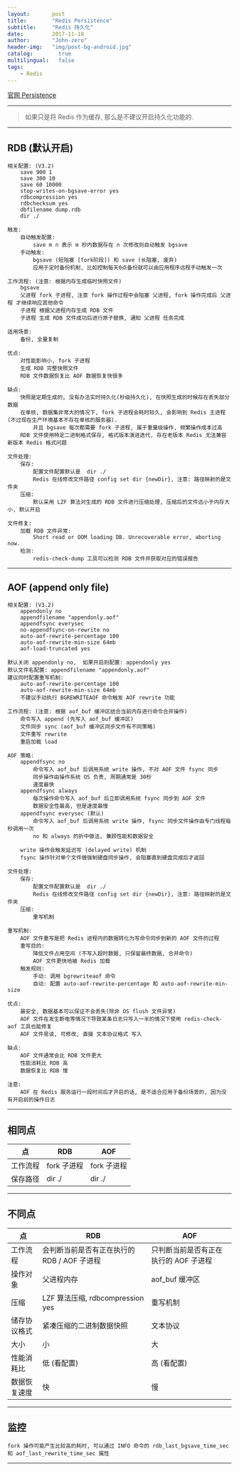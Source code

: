 ```yaml
---
layout:       post
title:        "Redis Persistence"
subtitle:     "Redis 持久化"
date:         2017-11-18
author:       "John-zero"
header-img:   "img/post-bg-android.jpg"
catalog:      	true
multilingual: 	false
tags:
    - Redis
---
```




<a href="https://redis.io/topics/persistence" target="_blank">官网 Persistence</a>

***

>如果只是将 Redis 作为缓存, 那么是不建议开启持久化功能的.

***

## RDB (默认开启)

	相关配置: (V3.2)
		save 900 1
		save 300 10
		save 60 10000
		stop-writes-on-bgsave-error yes
		rdbcompression yes
		rdbchecksum yes
		dbfilename dump.rdb
		dir ./
	
	触发:
		自动触发配置:
			save m n 表示 m 秒内数据存在 n 次修改则自动触发 bgsave
		手动触发:
			bgsave (短阻塞 [fork阶段]) 和 save (长阻塞, 废弃)
			应用于定时备份机制, 比如控制每天0点备份就可以由应用程序远程手动触发一次	
		
	工作流程: (注意: 根据内存生成临时快照文件)
		bgsave
		父进程 fork 子进程, 注意 fork 操作过程中会阻塞 父进程, fork 操作完成后 父进程 才继续响应其他命令
		子进程 根据父进程内存生成 RDB 文件
		子进程 生成 RDB 文件成功后进行原子替换, 通知 父进程 任务完成	
		
	适用场景: 
		备份, 全量复制 
	
	优点:
		对性能影响小, fork 子进程
		生成 RDB 完整快照文件
		RDB 文件数据恢复比 AOF 数据恢复快很多
	
	缺点:
		快照是定期生成的, 没有办法实时持久化(秒级持久化), 在快照生成的时候存在丢失部分数据
		在单核, 数据集非常大的情况下, fork 子进程会耗时较久, 会影响到 Redis 主进程 (不过现在生产环境基本不存在单核的服务器). 
			并且 bgsave 每次都需要 fork 子进程, 属于重量级操作, 频繁操作成本过高
		RDB 文件使用特定二进制格式保存, 格式版本演进迭代, 存在老版本 Redis 无法兼容新版本 Redis 格式问题
		
	文件处理:
		保存:
			配置文件配置默认是  dir ./
			Redis 在线修改文件路径 config set dir {newDir}, 注意: 路径映射的是文件夹
		压缩:
			默认采用 LZF 算法对生成的 RDB 文件进行压缩处理, 压缩后的文件远小于内存大小, 默认开启	
        
	文件修复:
		加载 RDB 文件异常:
			Short read or OOM loading DB. Unrecoverable error, aborting now.
		检测:
			redis-check-dump 工具可以检测 RDB 文件并获取对应的错误报告

***

## AOF (append only file)

	相关配置: (V3.2)
		appendonly no
		appendfilename "appendonly.aof"
		appendfsync everysec
		no-appendfsync-on-rewrite no
		auto-aof-rewrite-percentage 100
		auto-aof-rewrite-min-size 64mb
		aof-load-truncated yes	

	默认关闭 appendonly no,  如果开启则配置: appendonly yes
	默认文件名配置: appendfilename "appendonly.aof"
	建议同时配置重写机制:
		auto-aof-rewrite-percentage 100
		auto-aof-rewrite-min-size 64mb
		不建议手动执行 BGREWRITEAOF 命令触发 AOF rewrite 功能	

	工作流程: (注意: 根据 aof_buf 缓冲区结合当前内存进行命令合并操作)
		命令写入 append (先写入 aof_buf 缓冲区)
		文件同步 sync (aof_buf 缓冲区同步文件有不同策略)
		文件重写 rewrite
		重启加载 load	

	AOF 策略:
		appendfsync no
			命令写入 aof_buf 后调用系统 write 操作, 不对 AOF 文件 fsync 同步
			同步操作由操作系统 OS 负责, 周期通常是 30秒
			速度最快
		appendfsync always
			每次操作命令写入 aof_buf 后立即调用系统 fsync 同步到 AOF 文件
			数据安全性最高, 但是速度最慢
		appendfsync everysec (默认)
			命令写入 aof_buf 后调用系统 write 操作, fsync 同步文件操作由专门线程每秒调用一次
			no 和 always 的折中做法, 兼顾性能和数据安全
			
		write 操作会触发延迟写 (delayed write) 机制
	    fsync 操作针对单个文件做强制硬盘同步操作, 会阻塞直到硬盘完成后才返回
		
	文件处理:
		保存:
			配置文件配置默认是  dir ./
			Redis 在线修改文件路径 config set dir {newDir}, 注意: 路径映射的是文件夹
		压缩:
			重写机制

	重写机制:
		AOF 文件重写是把 Redis 进程内的数据转化为写命令同步到新的 AOF 文件的过程
		重写目的:
			降低文件占用空间 (不写入超时数据, 只保留最终数据, 合并命令)
			AOF 文件更快地被 Redis 加载	
		触发规则:
			手动: 调用 bgrewriteaof 命令
			自动: 配置 auto-aof-rewrite-percentage 和 auto-aof-rewrite-min-size

	优点:
		最安全, 数据基本可以保证不会丢失(除非 OS flush 文件异常)
		AOF 文件在发生断电等情况下导致某条日志只写入一半的情况下使用 redis-check-aof 工具也能修复
		AOF 文件易读, 可修改, 直接 文本协议格式 写入	

	缺点:
		AOF 文件通常会比 RDB 文件更大
		性能消耗比 RDB 高
		数据恢复比 RDB 慢
		
	注意:
		AOF 在 Redis 服务运行一段时间后才开启的话, 是不适合应用于备份场景的, 因为没有开启前的操作日志
		
***


## 相同点

 点 			| RDB 																		| AOF
----------------|---------------------------------------------------------------------------|---------------------------------------------------------------------------	
工作流程		| fork 子进程																| fork 子进程
保存路径		| dir ./																	| dir ./

***


## 不同点

 点 			| RDB 																		| AOF
----------------|---------------------------------------------------------------------------|---------------------------------------------------------------------------	
工作流程		| 会判断当前是否有正在执行的 RDB / AOF 子进程								| 只判断当前是否有正在执行的 AOF 子进程
操作对象		| 父进程内存 																| aof_buf 缓冲区
压缩			| LZF 算法压缩, rdbcompression yes											| 重写机制
储存协议格式	| 紧凑压缩的二进制数据快照													| 文本协议
大小			| 小																		| 大
性能消耗比		| 低 (看配置)																| 高 (看配置)
数据恢复速度	| 快																		| 慢

***


## 监控

	fork 操作可能产生比较高的耗时, 可以通过 INFO 命令的 rdb_last_bgsave_time_sec 和 aof_last_rewrite_time_sec 属性


***
